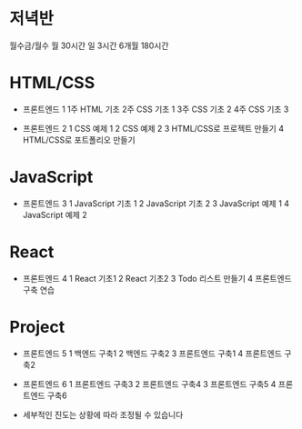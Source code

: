 # 저녁반
월수금/월수
월 30시간
일 3시간
6개월 180시간

# HTML/CSS
- 프론트엔드 1
1주 HTML 기초
2주 CSS 기초 1
3주 CSS 기초 2
4주 CSS 기초 3

- 프론트엔드 2
1 CSS 예제 1
2 CSS 예제 2
3 HTML/CSS로 프로젝트 만들기
4 HTML/CSS로 포트폴리오 만들기

# JavaScript
- 프론트엔드 3
1 JavaScript 기초 1
2 JavaScript 기초 2
3 JavaScript 예제 1
4 JavaScript 예제 2

# React 
- 프론트엔드 4
1 React 기초1
2 React 기초2
3 Todo 리스트 만들기 
4 프론트엔드 구축 연습

# Project
- 프론트엔드 5
1 백엔드 구축1
2 백엔드 구축2
3 프론트엔드 구축1
4 프론트엔드 구축2

- 프론트엔드 6
1 프론트엔드 구축3
2 프론트엔드 구축4
3 프론트엔드 구축5
4 프론트엔드 구축6

* 세부적인 진도는 상황에 따라 조정될 수 있습니다